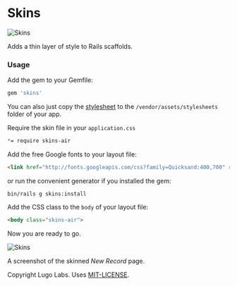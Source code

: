 Skins
=====

![Skins](http://lugolabs.com/static/skins_listing_books.png)

Adds a thin layer of style to Rails scaffolds.

### Usage

Add the gem to your Gemfile:

```ruby
gem 'skins'
```

You can also just copy the [stylesheet](https://raw.githubusercontent.com/lugolabs/skins/master/vendor/assets/stylesheets/skins-air.css) to the `/vendor/assets/stylesheets` folder of your app.

Require the skin file in your `application.css`

```css
*= require skins-air
```

Add the free Google fonts to your layout file:

```html
<link href="http://fonts.googleapis.com/css?family=Quicksand:400,700" rel="stylesheet" type="text/css" />
```

or run the convenient generator if you installed the gem:

```shell
bin/rails g skins:install
```

Add the CSS class to the `body` of your layout file:

```html
<body class="skins-air">
```

Now you are ready to go.

![Skins](http://lugolabs.com/static/skins_new_record.png)

A screenshot of the skinned *New Record* page.

Copyright Lugo Labs. Uses [MIT-LICENSE](http://opensource.org/licenses/MIT).
